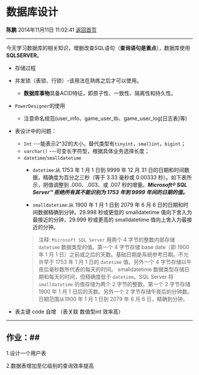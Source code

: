 # 数据库设计

**陈鹏** 2014年11月11日 11:02:41 [返回首页][1]

---

今天学习数据库的相关知识，增删改查SQL语句（**查询语句是重点**），数据库使用**SQLSERVER**。

 - 存储过程
 - 并发锁（表锁、行锁）-该用法在熟练之后才可以使用。
    - **数据库事物**具备ACID特征，即原子性、一致性、隔离性和持久性。
 - `PowerDesigner`的使用
    - 注意命名规范(user_info、game_user_tb、game_user_log[日志表]等)
 - 表设计中的问题：
    - `Int` ---能表示2^32的大小。替代类型有`tinyint`，`smallint`，`bigint`；
    - `varchar()` ---可变长字符型，根据具体业务选择长度；
    - `datetime`/`smalldatetime`
        - `datetime`:从 1753 年 1 月 1 日到 9999 年 12 月 31 日的日期和时间数据，精确度为百分之三秒（等于 3.33 毫秒或 0.00333 秒）。如下表所示，把值调整到 .000、.003、或 .007 秒的增量。***Microsoft® SQL Server™ 拒绝所有其不能识别为 1753 年到 9999 年间的日期的值。***

        - `smalldatetime`:从 1900 年 1 月 1 日到 2079 年 6 月 6 日的日期和时间数据精确到分钟。29.998 秒或更低的 smalldatetime 值向下舍入为最接近的分钟，29.999 秒或更高的 smalldatetime 值向上舍入为最接近的分钟。
        > 注释:
        `Microsoft SQL Server` 用两个 4 字节的整数内部存储 `datetime` 数据类型的值。第一个 4 字节存储 base date（即 1900 年 1 月 1 日）之前或之后的天数。基础日期是系统参考日期。不允许早于 1753 年 1 月 1 日的 `datetime` 值。另外一个 4 字节存储以午夜后毫秒数所代表的每天的时间。
smalldatetime 数据类型存储日期和每天的时间，但精确度低于 `datetime`。SQL Server 将 `smalldatetime` 的值存储为两个 2 字节的整数。第一个 2 字节存储 1900 年 1 月 1 日后的天数。另外一个 2 字节存储午夜后的分钟数。日期范围从1900 年 1 月 1 日到 2079 年 6 月 6 日，精确到分钟。

 - 表主键 code 自增 （表关联 数值型int 效率高）

 
    

----------
## 作业：##
1.设计一个用户表

2.数据表增加至亿级别的查询效率提高



  [1]: http://cshijiel.github.io